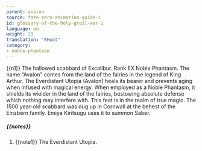 ```yaml
---
parent: avalon
source: fate-zero-animation-guide-i
id: glossary-of-the-holy-grail-war-i
language: en
weight: 29
translation: "RHuot"
category:
- noble-phantasm
---
```


{{n1}}
The hallowed scabbard of Excalibur. Rank EX Noble Phantasm. The name “Avalon” comes from the land of the fairies in the legend of King Arthur. The Everdistant Utopia (Avalon) heals its bearer and prevents aging when infused with magical energy. When employed as a Noble Phantasm, it shields its wielder in the land of the fairies, bestowing absolute defense which nothing may interfere with. This feat is in the realm of true magic. The 1500 year-old scabbard was dug up in Cornwall at the behest of the Einzbern family. Emiya Kiritsugu uses it to summon Saber.

##### {{notes}}

1. {{note1}} The Everdistant Utopia.

